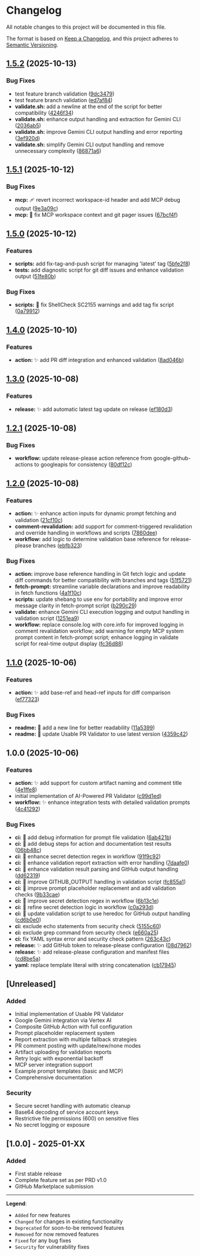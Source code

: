 # Changelog

All notable changes to this project will be documented in this file.

The format is based on [Keep a Changelog](https://keepachangelog.com/en/1.0.0/),
and this project adheres to [Semantic Versioning](https://semver.org/spec/v2.0.0.html).

## [1.5.2](https://github.com/flowcore-io/usable-pr-validator/compare/v1.5.1...v1.5.2) (2025-10-13)


### Bug Fixes

* test feature branch validation ([9dc3479](https://github.com/flowcore-io/usable-pr-validator/commit/9dc34793b879dd135d4c5238c9bfb1411a426a8b))
* test feature branch validation ([ed7af84](https://github.com/flowcore-io/usable-pr-validator/commit/ed7af84cba79da6c6316bdb60f07a15af6dd4da4))
* **validate.sh:** add a newline at the end of the script for better compatibility ([4246f34](https://github.com/flowcore-io/usable-pr-validator/commit/4246f34409cbf79f589d0e4753e42524487d74cc))
* **validate.sh:** enhance output handling and extraction for Gemini CLI ([2036ab5](https://github.com/flowcore-io/usable-pr-validator/commit/2036ab59c92a5931dd84aad6666416ab0b37b6a8))
* **validate.sh:** improve Gemini CLI output handling and error reporting ([3ef920d](https://github.com/flowcore-io/usable-pr-validator/commit/3ef920d98d7143f6f6db31078cb2c9578e8b5b4a))
* **validate.sh:** simplify Gemini CLI output handling and remove unnecessary complexity ([86871a6](https://github.com/flowcore-io/usable-pr-validator/commit/86871a629b0be807cb5fd1c0460fcbfa48d34661))

## [1.5.1](https://github.com/flowcore-io/usable-pr-validator/compare/v1.5.0...v1.5.1) (2025-10-12)


### Bug Fixes

* **mcp:** :adhesive_bandage: revert incorrect workspace-id header and add MCP debug output ([9e3a09c](https://github.com/flowcore-io/usable-pr-validator/commit/9e3a09ca1cefa766958a3e2a673d1c537cc10fb3))
* **mcp:** :bug: fix MCP workspace context and git pager issues ([67bcf4f](https://github.com/flowcore-io/usable-pr-validator/commit/67bcf4f6e85cd46fa1355b1fb79e26fd00a8df7a))

## [1.5.0](https://github.com/flowcore-io/usable-pr-validator/compare/v1.4.0...v1.5.0) (2025-10-12)


### Features

* **scripts:** add fix-tag-and-push script for managing 'latest' tag ([5bfe2f8](https://github.com/flowcore-io/usable-pr-validator/commit/5bfe2f8919167aa0b12fa3fe25c5d57b3e32fdcf))
* **tests:** add diagnostic script for git diff issues and enhance validation output ([51fe80b](https://github.com/flowcore-io/usable-pr-validator/commit/51fe80bf5bf6b76a5403ad994f5e5b12d1822f5b))


### Bug Fixes

* **scripts:** :wrench: fix ShellCheck SC2155 warnings and add tag fix script ([0a79912](https://github.com/flowcore-io/usable-pr-validator/commit/0a79912ed2c3a480358795a4a36347dc39a1b31c))

## [1.4.0](https://github.com/flowcore-io/usable-pr-validator/compare/v1.3.0...v1.4.0) (2025-10-10)


### Features

* **action:** :sparkles: add PR diff integration and enhanced validation ([8ad046b](https://github.com/flowcore-io/usable-pr-validator/commit/8ad046b10aec4b07b491f14fe37d53c8742f337a))

## [1.3.0](https://github.com/flowcore-io/usable-pr-validator/compare/v1.2.1...v1.3.0) (2025-10-08)


### Features

* **release:** :sparkles: add automatic latest tag update on release ([ef180d3](https://github.com/flowcore-io/usable-pr-validator/commit/ef180d374b3a6d84e1d0999fb1cf78524bd0e6c5))

## [1.2.1](https://github.com/flowcore-io/usable-pr-validator/compare/v1.2.0...v1.2.1) (2025-10-08)


### Bug Fixes

* **workflow:** update release-please action reference from google-github-actions to googleapis for consistency ([80df12c](https://github.com/flowcore-io/usable-pr-validator/commit/80df12c6f5aecbdf72746a4a43ba0fb502540ec0))

## [1.2.0](https://github.com/flowcore-io/usable-pr-validator/compare/v1.1.0...v1.2.0) (2025-10-08)


### Features

* **action:** :sparkles: enhance action inputs for dynamic prompt fetching and validation ([21cf10c](https://github.com/flowcore-io/usable-pr-validator/commit/21cf10c07350937b54a76f42cd47d0456b8db867))
* **comment-revalidation:** add support for comment-triggered revalidation and override handling in workflows and scripts ([7860dee](https://github.com/flowcore-io/usable-pr-validator/commit/7860dee10e4792be60a0fbee6d9af2602781d5dc))
* **workflow:** add logic to determine validation base reference for release-please branches ([ebfb323](https://github.com/flowcore-io/usable-pr-validator/commit/ebfb3233738d72f98513b23bc719e7e682c012fb))


### Bug Fixes

* **action:** improve base reference handling in Git fetch logic and update diff commands for better compatibility with branches and tags ([51f5721](https://github.com/flowcore-io/usable-pr-validator/commit/51f57210a329b7632f0f5eddb1c92ef209113ed8))
* **fetch-prompt:** streamline variable declarations and improve readability in fetch functions ([4a1f10c](https://github.com/flowcore-io/usable-pr-validator/commit/4a1f10ce4747976405c76e0e5ae4cc6f67d8712a))
* **scripts:** update shebang to use env for portability and improve error message clarity in fetch-prompt script ([b290c29](https://github.com/flowcore-io/usable-pr-validator/commit/b290c29f78b92ff7a1036199662d55edb41e98b4))
* **validate:** enhance Gemini CLI execution logging and output handling in validation script ([1251ea9](https://github.com/flowcore-io/usable-pr-validator/commit/1251ea9c0e5ad7e5fe68778c109293b820a89d19))
* **workflow:** replace console.log with core.info for improved logging in comment revalidation workflow; add warning for empty MCP system prompt content in fetch-prompt script; enhance logging in validate script for real-time output display ([fc36d88](https://github.com/flowcore-io/usable-pr-validator/commit/fc36d88caa7c8100e1e20cb8cab1e881cf38d27a))

## [1.1.0](https://github.com/flowcore-io/usable-pr-validator/compare/v1.0.0...v1.1.0) (2025-10-06)


### Features

* **action:** :sparkles: add base-ref and head-ref inputs for diff comparison ([ef77323](https://github.com/flowcore-io/usable-pr-validator/commit/ef7732354f5afffb01ef64c43e42dc2860552113))


### Bug Fixes

* **readme:** :memo: add a new line for better readability ([11a5399](https://github.com/flowcore-io/usable-pr-validator/commit/11a5399d4e66822284237bc4066c9b1505f9a6af))
* **readme:** :memo: update Usable PR Validator to use latest version ([4359c42](https://github.com/flowcore-io/usable-pr-validator/commit/4359c42d2fabae977ffb3dae0da39e14a56cdea2))

## 1.0.0 (2025-10-06)


### Features

* **action:** :sparkles: add support for custom artifact naming and comment title ([4e1ffe8](https://github.com/flowcore-io/usable-pr-validator/commit/4e1ffe8c78aa82349790092bb50171c9ab337f92))
* initial implementation of AI-Powered PR Validator ([c99d1ed](https://github.com/flowcore-io/usable-pr-validator/commit/c99d1eddf4cdfaf5612f4363772ef70510e59003))
* **workflow:** :sparkles: enhance integration tests with detailed validation prompts ([4c41292](https://github.com/flowcore-io/usable-pr-validator/commit/4c412927f672c081508f8221c2dce7cd28e158f5))


### Bug Fixes

* **ci:** :bug: add debug information for prompt file validation ([6ab421b](https://github.com/flowcore-io/usable-pr-validator/commit/6ab421b0a7f4d61960f5d24fedcd26f992f4f5d2))
* **ci:** :bug: add debug steps for action and documentation test results ([06bb48c](https://github.com/flowcore-io/usable-pr-validator/commit/06bb48c21155ee04e146d5ef326a5094d7d2df32))
* **ci:** :bug: enhance secret detection regex in workflow ([91f9c92](https://github.com/flowcore-io/usable-pr-validator/commit/91f9c923c19409ba18e791765f0d55e2bee65727))
* **ci:** :bug: enhance validation report extraction with error handling ([7daafe0](https://github.com/flowcore-io/usable-pr-validator/commit/7daafe003d278692cb4394bf55e96f4bb4bd268c))
* **ci:** :bug: enhance validation result parsing and GitHub output handling ([dd62319](https://github.com/flowcore-io/usable-pr-validator/commit/dd62319669371af57d0e47a2829da71362f47fc5))
* **ci:** :bug: improve GITHUB_OUTPUT handling in validation script ([fc855a1](https://github.com/flowcore-io/usable-pr-validator/commit/fc855a135900b5dc6db78d3de6adad10ee8fb45f))
* **ci:** :bug: improve prompt placeholder replacement and add validation checks ([9b33cae](https://github.com/flowcore-io/usable-pr-validator/commit/9b33cae1335f2c65b6295a3a749b030df0a8291e))
* **ci:** :bug: improve secret detection regex in workflow ([6b13c1e](https://github.com/flowcore-io/usable-pr-validator/commit/6b13c1e0c697b1477f659d907d986fd45551f945))
* **ci:** :bug: refine secret detection logic in workflow ([c0a293d](https://github.com/flowcore-io/usable-pr-validator/commit/c0a293db3426a9ee4e12a8dc6bffc523318dcddb))
* **ci:** :bug: update validation script to use heredoc for GitHub output handling ([cd6b0e0](https://github.com/flowcore-io/usable-pr-validator/commit/cd6b0e0f1fc5daf1926238b96d2f36317c9513ab))
* **ci:** exclude echo statements from security check ([5155c60](https://github.com/flowcore-io/usable-pr-validator/commit/5155c6047c097839302a241b1abe0446371ced56))
* **ci:** exclude grep command from security check ([e660a25](https://github.com/flowcore-io/usable-pr-validator/commit/e660a2597e4b4002c10983e8e8487d6b5df53a57))
* **ci:** fix YAML syntax error and security check pattern ([263c43c](https://github.com/flowcore-io/usable-pr-validator/commit/263c43cef55e34e12dbf44c9f1bb8779222b406c))
* **release:** :sparkles: add GitHub token to release-please configuration ([08d7962](https://github.com/flowcore-io/usable-pr-validator/commit/08d79621078ec560b48c7358f87029af19483833))
* **release:** :sparkles: add release-please configuration and manifest files ([cd8be5a](https://github.com/flowcore-io/usable-pr-validator/commit/cd8be5a69df9b5a8519f549dc2ddf444f4c6b683))
* **yaml:** replace template literal with string concatenation ([cb17945](https://github.com/flowcore-io/usable-pr-validator/commit/cb1794568a7436d480bd9fcb45bd32652e6271f8))

## [Unreleased]

### Added
- Initial implementation of Usable PR Validator
- Google Gemini integration via Vertex AI
- Composite GitHub Action with full configuration
- Prompt placeholder replacement system
- Report extraction with multiple fallback strategies
- PR comment posting with update/new/none modes
- Artifact uploading for validation reports
- Retry logic with exponential backoff
- MCP server integration support
- Example prompt templates (basic and MCP)
- Comprehensive documentation

### Security
- Secure secret handling with automatic cleanup
- Base64 decoding of service account keys
- Restrictive file permissions (600) on sensitive files
- No secret logging or exposure

## [1.0.0] - 2025-01-XX

### Added
- First stable release
- Complete feature set as per PRD v1.0
- GitHub Marketplace submission

---

**Legend**:
- `Added` for new features
- `Changed` for changes in existing functionality
- `Deprecated` for soon-to-be removed features
- `Removed` for now removed features
- `Fixed` for any bug fixes
- `Security` for vulnerability fixes
